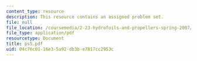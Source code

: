 ```yaml
---
content_type: resource
description: This resource contains an assigned problem set.
file: null
file_location: /coursemedia/2-23-hydrofoils-and-propellers-spring-2007/04c76c0116e35a92db3be7817cc2953c_ps5.pdf
file_type: application/pdf
resourcetype: Document
title: ps5.pdf
uid: 04c76c01-16e3-5a92-db3b-e7817cc2953c
---
```

